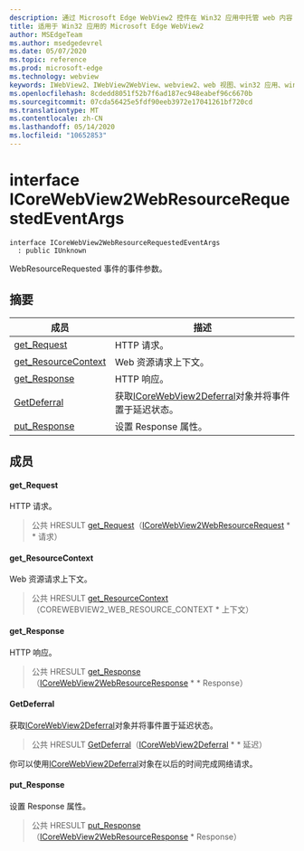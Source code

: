 ```yaml
---
description: 通过 Microsoft Edge WebView2 控件在 Win32 应用中托管 web 内容
title: 适用于 Win32 应用的 Microsoft Edge WebView2
author: MSEdgeTeam
ms.author: msedgedevrel
ms.date: 05/07/2020
ms.topic: reference
ms.prod: microsoft-edge
ms.technology: webview
keywords: IWebView2、IWebView2WebView、webview2、web 视图、win32 应用、win32、edge、ICoreWebView2、ICoreWebView2Controller、浏览器控件、边缘 html
ms.openlocfilehash: 8cdedd8051f52b7f6ad187ec948eabef96c6670b
ms.sourcegitcommit: 07cda56425e5fdf90eeb3972e17041261bf720cd
ms.translationtype: MT
ms.contentlocale: zh-CN
ms.lasthandoff: 05/14/2020
ms.locfileid: "10652853"
---
```

# interface ICoreWebView2WebResourceRequestedEventArgs 

```
interface ICoreWebView2WebResourceRequestedEventArgs
  : public IUnknown
```

WebResourceRequested 事件的事件参数。

## 摘要

 成员                        | 描述
--------------------------------|---------------------------------------------
[get_Request](#get_request) | HTTP 请求。
[get_ResourceContext](#get_resourcecontext) | Web 资源请求上下文。
[get_Response](#get_response) | HTTP 响应。
[GetDeferral](#getdeferral) | 获取[ICoreWebView2Deferral](icorewebview2deferral.md)对象并将事件置于延迟状态。
[put_Response](#put_response) | 设置 Response 属性。

## 成员

#### get_Request 

HTTP 请求。

> 公共 HRESULT [get_Request](#get_request)（[ICoreWebView2WebResourceRequest](icorewebview2webresourcerequest.md) * * 请求）

#### get_ResourceContext 

Web 资源请求上下文。

> 公共 HRESULT [get_ResourceContext](#get_resourcecontext)（COREWEBVIEW2_WEB_RESOURCE_CONTEXT * 上下文）

#### get_Response 

HTTP 响应。

> 公共 HRESULT [get_Response](#get_response)（[ICoreWebView2WebResourceResponse](icorewebview2webresourceresponse.md) * * Response）

#### GetDeferral 

获取[ICoreWebView2Deferral](icorewebview2deferral.md)对象并将事件置于延迟状态。

> 公共 HRESULT [GetDeferral](#getdeferral)（[ICoreWebView2Deferral](icorewebview2deferral.md) * * 延迟）

你可以使用[ICoreWebView2Deferral](icorewebview2deferral.md)对象在以后的时间完成网络请求。

#### put_Response 

设置 Response 属性。

> 公共 HRESULT [put_Response](#put_response)（[ICoreWebView2WebResourceResponse](icorewebview2webresourceresponse.md) * Response）


